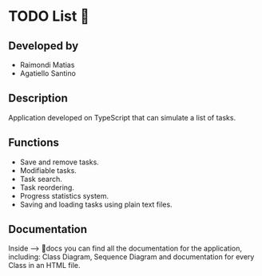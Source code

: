 # TODO List 📝

## Developed by
+ Raimondi Matias
+ Agatiello Santino

## Description
Application developed on TypeScript that can simulate a list of tasks.

## Functions
+ Save and remove tasks.
+ Modifiable tasks.
+ Task search.
+ Task reordering.
+ Progress statistics system.
+ Saving and loading tasks using plain text files.

## Documentation
Inside --> 📂docs you can find all the documentation for the application, including: Class Diagram, Sequence Diagram and documentation for every Class in an HTML file.
